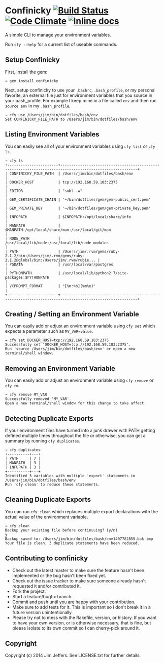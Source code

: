 # Confinicky [![Build Status](https://travis-ci.org/jimjeffers/confinicky.png)](https://travis-ci.org/jimjeffers/confinicky) [![Code Climate](https://codeclimate.com/github/jimjeffers/confinicky.png)](https://codeclimate.com/github/jimjeffers/confinicky) [![Inline docs](http://inch-ci.org/github/jimjeffers/confinicky.png)](http://inch-ci.org/github/jimjeffers/confinicky)

A simple CLI to manage your environment variables.

Run `cfy --help` for a current list of useable commands.

## Setup Confinicky

First, install the gem: 

```
→ gem install confinicky
```

Next, setup confinicky to use your `.bashrc`, `.bash_profile`, or my personal favorite, an external file just for environment variables that you source in your bash_profile. For example I keep mine in a file called `env` and then run `source env` in my `.bash_profile`.

```
→ cfy use /Users/jim/bin/dotfiles/bash/env
Set CONFINICKY_FILE_PATH to /Users/jim/bin/dotfiles/bash/env
```

## Listing Environment Variables

You can easily see all of your environment variables using `cfy list` or `cfy ls`.

```
→ cfy ls
+-----------------------+---------------------------------------------------------------------------------------------------------+
| CONFINICKY_FILE_PATH  | /Users/jim/bin/dotfiles/bash/env                                                                        |
| DOCKER_HOST           | tcp://192.168.59.103:2375                                                                               |
| EDITOR                | "subl -w"                                                                                               |
| GEM_CERTIFICATE_CHAIN | '~/bin/dotfiles/gem/gem-public_cert.pem'                                                                |
| GEM_PRIVATE_KEY       | '~/bin/dotfiles/gem/gem-private_key.pem'                                                                |
| INFOPATH              | $INFOPATH:/opt/local/share/info                                                                         |
| MANPATH               | $MANPATH:/opt/local/share/man:/usr/local/git/man                                                        |
| NODE_PATH             | /usr/local/lib/node:/usr/local/lib/node_modules                                                         |
| PATH                  | /Users/jim/.rvm/gems/ruby-2.1.2/bin:/Users/jim/.rvm/gems/ruby-2.1.2@global/bin:/Users/jim/.rvm/rubie... |
| PGDATA                | /usr/local/var/postgres                                                                                 |
| PYTHONPATH            | /usr/local/lib/python2.7/site-packages:$PYTHONPATH                                                      |
| VCPROMPT_FORMAT       | "[%n:%b](%m%u)"                                                                                         |
+-----------------------+---------------------------------------------------------------------------------------------------------+
```

## Creating / Setting an Environment Variable

You can easily add or adjust an environment variable using `cfy set` which expects a parameter such as `MY_VAR=value`.

```
→ cfy set DOCKER_HOST=tcp://192.168.59.103:2375
Successfully set 'DOCKER_HOST=tcp://192.168.59.103:2375'.
Run 'source /Users/jim/bin/dotfiles/bash/env' or open a new terminal/shell window.
```

## Removing an Environment Variable 

You can easily add or adjust an environment variable using `cfy remove` or `cfy rm`.

```
→ cfy remove MY_VAR
Successfully removed 'MY_VAR'.
Open a new terminal/shell window for this change to take affect.
```

## Detecting Duplicate Exports

If your environment files have turned into a junk drawer with PATH getting defined multiple times throughout the file or otherwise, you can get a summary by running `cfy duplicates`.

```
→ cfy duplicates
+----------+---+
| PATH     | 7 |
| MANPATH  | 3 |
| INFOPATH | 3 |
+----------+---+
Identified 3 variables with multiple 'export' statements in /Users/jim/bin/dotfiles/bash/env
Run 'cfy clean' to reduce these statements.
```

## Cleaning Duplicate Exports

You can run `cfy clean` which replaces multiple export declarations with the actual value of the environment variable.

```
→ cfy clean
Backup your existing file before continuuing? (y/n)
y
Backup saved to: /Users/jim/bin/dotfiles/bash/env1407782855.bak.tmp
Your file is clean. 3 duplicate statements have been reduced.
```

## Contributing to confinicky

* Check out the latest master to make sure the feature hasn't been implemented or the bug hasn't been fixed yet.
* Check out the issue tracker to make sure someone already hasn't requested it and/or contributed it.
* Fork the project.
* Start a feature/bugfix branch.
* Commit and push until you are happy with your contribution.
* Make sure to add tests for it. This is important so I don't break it in a future version unintentionally.
* Please try not to mess with the Rakefile, version, or history. If you want to have your own version, or is otherwise necessary, that is fine, but please isolate to its own commit so I can cherry-pick around it.

## Copyright

Copyright (c) 2014 Jim Jeffers. See LICENSE.txt for further details.

